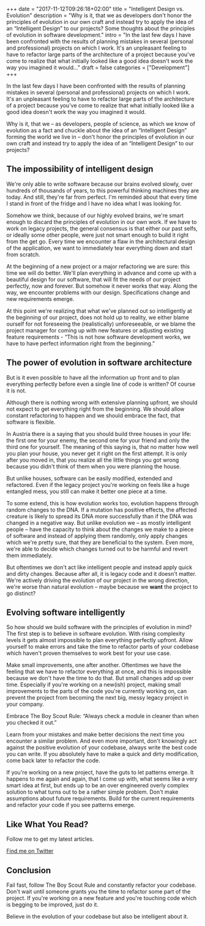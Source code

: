 +++
date = "2017-11-12T09:26:18+02:00"
title = "Intelligent Design vs. Evolution"
description = "Why is it, that we as developers don't honor the principles of evolution in our own craft and instead try to apply the idea of an “Intelligent Design” to our projects? Some thoughts about the principles of evolution in software development."
intro = "In the last few days I have been confronted with the results of planning mistakes in several (personal and professional) projects on which I work. It's an unpleasant feeling to have to refactor large parts of the architecture of a project because you've come to realize that what initially looked like a good idea doesn't work the way you imagined it would..."
draft = false
categories = ["Development"]
+++

In the last few days I have been confronted with the results of planning mistakes in several (personal and professional) projects on which I work. It's an unpleasant feeling to have to refactor large parts of the architecture of a project because you've come to realize that what initially looked like a good idea doesn't work the way you imagined it would.

Why is it, that we – as developers, people of science, as which we know of evolution as a fact and chuckle about the idea of an “Intelligent Design” forming the world we live in – don't honor the principles of evolution in our own craft and instead try to apply the idea of an “Intelligent Design” to our projects?

## The impossibility of intelligent design

We're only able to write software because our brains evolved slowly, over hundreds of thousands of years, to this powerful thinking machines they are today. And still, they're far from perfect. I'm reminded about that every time I stand in front of the fridge and I have no idea what I was looking for.

Somehow we think, because of our highly evolved brains, we're smart enough to discard the principles of evolution in our own work. If we have to work on legacy projects, the general consensus is that either our past selfs, or ideally some other people, were just not smart enough to build it right from the get go. Every time we encounter a flaw in the architectural design of the application, we want to immediately tear everything down and start from scratch.

At the beginning of a new project or a major refactoring we are sure: this time we will do better. We'll plan everything in advance and come up with a beautiful design for our software, that will fit the needs of our project perfectly, now and forever. But somehow it never works that way. Along the way, we encounter problems with our design. Specifications change and new requirements emerge.

At this point we're realizing that what we've planned out so intelligently at the beginning of our project, does not hold up to reality, we either blame ourself for not foreseeing the (realistically) unforeseeable, or we blame the project manager for coming up with new features or adjusting existing feature requirements - “This is not how software development works, we have to have perfect information right from the beginning.”

## The power of evolution in software architecture

But is it even possible to have all the information up front and to plan everything perfectly before even a single line of code is written? Of course it is not.

Although there is nothing wrong with extensive planning upfront, we should not expect to get everything right from the beginning. We should allow constant refactoring to happen and we should embrace the fact, that software is flexible.

In Austria there is a saying that you should build three houses in your life: the first one for your enemy, the second one for your friend and only the third one for yourself. The meaning of this saying is, that no matter how well you plan your house, you never get it right on the first attempt. It is only after you moved in, that you realize all the little things you got wrong because you didn't think of them when you were planning the house.

But unlike houses, software can be easily modified, extended and refactored. Even if the legacy project you're working on feels like a huge entangled mess, you still can make it better one piece at a time.

To some extend, this is how evolution works too, evolution happens through random changes to the DNA. If a mutation has positive effects, the affected creature is likely to spread its DNA more successfully than if the DNA was changed in a negative way. But unlike evolution we – as mostly intelligent people – have the capacity to think about the changes we make to a piece of software and instead of applying them randomly, only apply changes which we're pretty sure, that they are beneficial to the system. Even more, we're able to decide which changes turned out to be harmful and revert them immediately.

But oftentimes we don't act like intelligent people and instead apply quick and dirty changes. Because after all, it is legacy code and it doesn't matter. We're actively driving the evolution of our project in the wrong direction, we're worse than natural evolution – maybe because we **want** the project to go distinct?

## Evolving software intelligently

So how should we build software with the principles of evolution in mind? The first step is to believe in software evolution. With rising complexity levels it gets almost impossible to plan everything perfectly upfront. Allow yourself to make errors and take the time to refactor parts of your codebase which haven't proven themselves to work best for your use case.

Make small improvements, one after another. Oftentimes we have the feeling that we have to refactor everything at once, and this is impossible because we don't have the time to do that. But small changes add up over time. Especially if you're working on a new(ish) project, making small improvements to the parts of the code you're currently working on, can prevent the project from becoming the next big, messy legacy project in your company.

Embrace The Boy Scout Rule: “Always check a module in cleaner than when you checked it out.”

Learn from your mistakes and make better decisions the next time you encounter a similar problem. And even more important, don't knowingly act against the positive evolution of your codebase, always write the best code you can write. If you absolutely have to make a quick and dirty modification, come back later to refactor the code.

If you're working on a new project, have the guts to let patterns emerge. It happens to me again and again, that I come up with, what seems like a very smart idea at first, but ends up to be an over engineered overly complex solution to what turns out to be a rather simple problem. Don't make assumptions about future requirements. Build for the current requirements and refactor your code if you see patterns emerge.

<div class="c-content__broad">
  <div class="c-twitter-teaser">
    <div class="c-twitter-teaser__content">
      <h2 class="c-twitter-teaser__headline">Like What You Read?</h2>
      <p class="c-twitter-teaser__body">
        Follow me to get my latest articles.
      </p>
      <a class="c-button c-button--outline c-twitter-teaser__button" rel="nofollow" href="https://twitter.com/maoberlehner" data-event-category="link" data-event-action="click: contact" data-event-label="Twitter (article content)">
        Find me on Twitter
      </a>
    </div>
  </div>
</div>

## Conclusion

Fail fast, follow The Boy Scout Rule and constantly refactor your codebase. Don't wait until someone grants you the time to refactor some part of the project. If you're working on a new feature and you're touching code which is begging to be improved, just do it.

Believe in the evolution of your codebase but also be intelligent about it.
